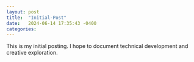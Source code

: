 ```yaml
---
layout: post
title:  "Initial-Post"
date:   2024-06-14 17:35:43 -0400
categories: 
---
```


This is my initial posting. I hope to document technical development and creative exploration. 
